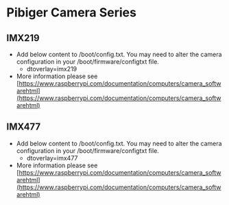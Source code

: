 # Pibiger Camera Series

## IMX219 
- Add below content to /boot/config.txt.
You may need to alter the camera configuration in your /boot/firmware/configtxt file.
  - dtoverlay=imx219
- More information please see [https://www.raspberrypi.com/documentation/computers/camera_softwarehtml](https://www.raspberrypi.com/documentation/computers/camera_softwarehtml)



## IMX477 
- Add below content to /boot/config.txt.
You may need to alter the camera configuration in your /boot/firmware/configtxt file.
  - dtoverlay=imx477
- More information please see [https://www.raspberrypi.com/documentation/computers/camera_softwarehtml](https://www.raspberrypi.com/documentation/computers/camera_softwarehtml)
